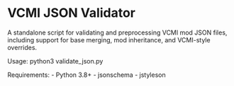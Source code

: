 # VCMI JSON Validator

A standalone script for validating and preprocessing VCMI mod JSON files,
including support for base merging, mod inheritance, and VCMI-style overrides.

Usage:
    python3 validate_json.py

Requirements:
    - Python 3.8+
    - jsonschema
    - jstyleson
